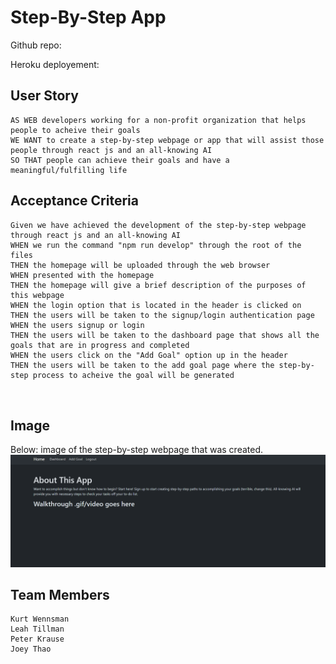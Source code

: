 # Step-By-Step App
  
Github repo:

Heroku deployement:


## User Story

```
AS WEB developers working for a non-profit organization that helps people to acheive their goals
WE WANT to create a step-by-step webpage or app that will assist those people through react js and an all-knowing AI
SO THAT people can achieve their goals and have a meaningful/fulfilling life 
```

## Acceptance Criteria 

```
Given we have achieved the development of the step-by-step webpage through react js and an all-knowing AI
WHEN we run the command "npm run develop" through the root of the files
THEN the homepage will be uploaded through the web browser
WHEN presented with the homepage
THEN the homepage will give a brief description of the purposes of this webpage
WHEN the login option that is located in the header is clicked on 
THEN the users will be taken to the signup/login authentication page
WHEN the users signup or login 
THEN the users will be taken to the dashboard page that shows all the goals that are in progress and completed
WHEN the users click on the "Add Goal" option up in the header
THEN the users will be taken to the add goal page where the step-by-step process to acheive the goal will be generated



```

## Image 

Below: image of the step-by-step webpage that was created.
![README.file](./client/assets/pic1.png)

## Team Members

```
Kurt Wennsman
Leah Tillman
Peter Krause
Joey Thao
```